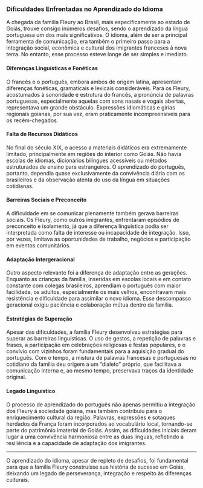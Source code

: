 ### Dificuldades Enfrentadas no Aprendizado do Idioma

A chegada da família Fleury ao Brasil, mais especificamente ao estado de Goiás, trouxe consigo inúmeros desafios, sendo o aprendizado da língua portuguesa um dos mais significativos. O idioma, além de ser a principal ferramenta de comunicação, era também o primeiro passo para a integração social, econômica e cultural dos imigrantes franceses à nova terra. No entanto, esse processo esteve longe de ser simples e imediato.

#### Diferenças Linguísticas e Fonéticas

O francês e o português, embora ambos de origem latina, apresentam diferenças fonéticas, gramaticais e lexicais consideráveis. Para os Fleury, acostumados à sonoridade e estrutura do francês, a pronúncia de palavras portuguesas, especialmente aquelas com sons nasais e vogais abertas, representava um grande obstáculo. Expressões idiomáticas e gírias regionais goianas, por sua vez, eram praticamente incompreensíveis para os recém-chegados.

#### Falta de Recursos Didáticos

No final do século XIX, o acesso a materiais didáticos era extremamente limitado, principalmente em regiões do interior como Goiás. Não havia escolas de idiomas, dicionários bilíngues acessíveis ou métodos estruturados de ensino para estrangeiros. O aprendizado do português, portanto, dependia quase exclusivamente da convivência diária com os brasileiros e da observação atenta do uso da língua em situações cotidianas.

#### Barreiras Sociais e Preconceito

A dificuldade em se comunicar plenamente também gerava barreiras sociais. Os Fleury, como outros imigrantes, enfrentaram episódios de preconceito e isolamento, já que a diferença linguística podia ser interpretada como falta de interesse ou incapacidade de integração. Isso, por vezes, limitava as oportunidades de trabalho, negócios e participação em eventos comunitários.

#### Adaptação Intergeracional

Outro aspecto relevante foi a diferença de adaptação entre as gerações. Enquanto as crianças da família, inseridas em escolas locais e em contato constante com colegas brasileiros, aprendiam o português com maior facilidade, os adultos, especialmente os mais velhos, encontravam mais resistência e dificuldade para assimilar o novo idioma. Esse descompasso geracional exigiu paciência e colaboração mútua dentro da família.

#### Estratégias de Superação

Apesar das dificuldades, a família Fleury desenvolveu estratégias para superar as barreiras linguísticas. O uso de gestos, a repetição de palavras e frases, a participação em celebrações religiosas e festas populares, e o convívio com vizinhos foram fundamentais para a aquisição gradual do português. Com o tempo, a mistura de palavras francesas e portuguesas no cotidiano da família deu origem a um “dialeto” próprio, que facilitava a comunicação interna e, ao mesmo tempo, preservava traços da identidade original.

#### Legado Linguístico

O processo de aprendizado do português não apenas permitiu a integração dos Fleury à sociedade goiana, mas também contribuiu para o enriquecimento cultural da região. Palavras, expressões e sotaques herdados da França foram incorporados ao vocabulário local, tornando-se parte do patrimônio imaterial de Goiás. Assim, as dificuldades iniciais deram lugar a uma convivência harmoniosa entre as duas línguas, refletindo a resiliência e a capacidade de adaptação dos imigrantes.

---

O aprendizado do idioma, apesar de repleto de desafios, foi fundamental para que a família Fleury construísse sua história de sucesso em Goiás, deixando um legado de perseverança, integração e respeito às diferenças culturais.
